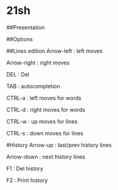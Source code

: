 # 21sh
##Presentation

##Options

##Lines edition
Arrow-left  : left moves

Arrow-right : right moves


DEL         : Del


TAB         : autocompletion


CTRL-a      : left moves for words

CTRL-d      : right moves for words

CTRL-w      : up moves for lines

CTRL-s      : down moves for lines


#History
Arrow-up    : last/prev history lines

Arrow-down  : next history lines


F1          : Del history

F2          : Print history
